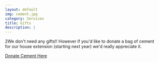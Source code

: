 ```yaml
---
layout: default
img: cement.jpg 
category: Services
title: Gifts 
description: |
---
```


2We don't need any gifts!! However if you'd like to donate a bag of cement for our house extension (starting next year) we'd really appreciate it.

[Donate Cement Here](https://paypal.me/davemateer/)